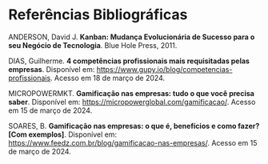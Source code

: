 # Referências Bibliográficas

ANDERSON, David J. **Kanban: Mudança Evolucionária de Sucesso para o seu Negócio de Tecnologia**. Blue Hole Press, 2011.

DIAS, Guilherme. **4 competências profissionais mais requisitadas pelas empresas**. Disponível em: <https://www.gupy.io/blog/competencias-profissionais>. Acesso em 18 de março de 2024.

MICROPOWERMKT. **Gamificação nas empresas: tudo o que você precisa saber**. Disponível em: <https://micropowerglobal.com/gamificacao/>. Acesso em 15 de março de 2024.

SOARES, B. **Gamificação nas empresas: o que é, benefícios e como fazer? [Com exemplos]**. Disponível em: <https://www.feedz.com.br/blog/gamificacao-nas-empresas/>. Acesso em 15 de março de 2024.

